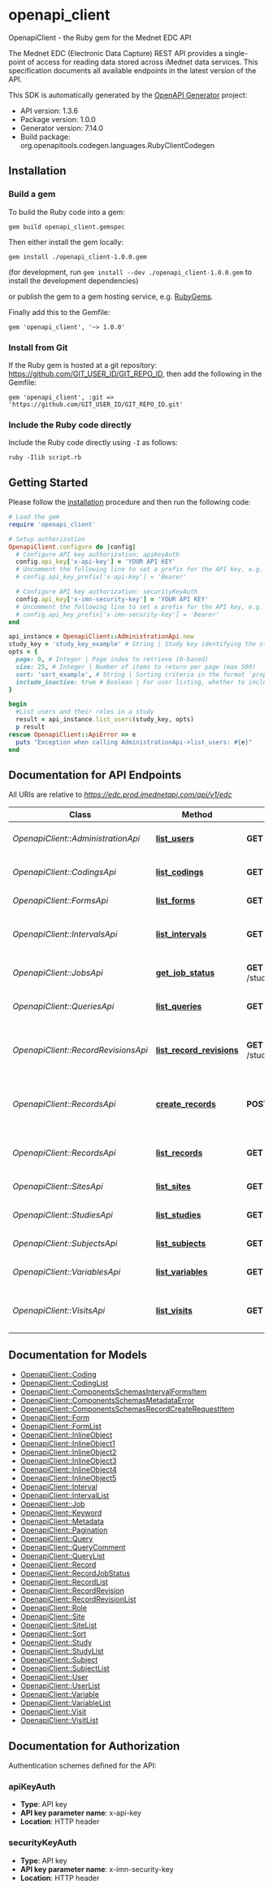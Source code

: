 # openapi_client

OpenapiClient - the Ruby gem for the Mednet EDC API

The Mednet EDC (Electronic Data Capture) REST API provides a single-point of access for reading data stored across iMednet data services.
This specification documents all available endpoints in the latest version of the API.


This SDK is automatically generated by the [OpenAPI Generator](https://openapi-generator.tech) project:

- API version: 1.3.6
- Package version: 1.0.0
- Generator version: 7.14.0
- Build package: org.openapitools.codegen.languages.RubyClientCodegen

## Installation

### Build a gem

To build the Ruby code into a gem:

```shell
gem build openapi_client.gemspec
```

Then either install the gem locally:

```shell
gem install ./openapi_client-1.0.0.gem
```

(for development, run `gem install --dev ./openapi_client-1.0.0.gem` to install the development dependencies)

or publish the gem to a gem hosting service, e.g. [RubyGems](https://rubygems.org/).

Finally add this to the Gemfile:

    gem 'openapi_client', '~> 1.0.0'

### Install from Git

If the Ruby gem is hosted at a git repository: https://github.com/GIT_USER_ID/GIT_REPO_ID, then add the following in the Gemfile:

    gem 'openapi_client', :git => 'https://github.com/GIT_USER_ID/GIT_REPO_ID.git'

### Include the Ruby code directly

Include the Ruby code directly using `-I` as follows:

```shell
ruby -Ilib script.rb
```

## Getting Started

Please follow the [installation](#installation) procedure and then run the following code:

```ruby
# Load the gem
require 'openapi_client'

# Setup authorization
OpenapiClient.configure do |config|
  # Configure API key authorization: apiKeyAuth
  config.api_key['x-api-key'] = 'YOUR API KEY'
  # Uncomment the following line to set a prefix for the API key, e.g. 'Bearer' (defaults to nil)
  # config.api_key_prefix['x-api-key'] = 'Bearer'

  # Configure API key authorization: securityKeyAuth
  config.api_key['x-imn-security-key'] = 'YOUR API KEY'
  # Uncomment the following line to set a prefix for the API key, e.g. 'Bearer' (defaults to nil)
  # config.api_key_prefix['x-imn-security-key'] = 'Bearer'
end

api_instance = OpenapiClient::AdministrationApi.new
study_key = 'study_key_example' # String | Study key identifying the study context for the request
opts = {
  page: 0, # Integer | Page index to retrieve (0-based)
  size: 25, # Integer | Number of items to return per page (max 500)
  sort: 'sort_example', # String | Sorting criteria in the format `property,ASC` or `property,DESC`. Can be repeated.
  include_inactive: true # Boolean | For user listing, whether to include inactive users
}

begin
  #List users and their roles in a study
  result = api_instance.list_users(study_key, opts)
  p result
rescue OpenapiClient::ApiError => e
  puts "Exception when calling AdministrationApi->list_users: #{e}"
end

```

## Documentation for API Endpoints

All URIs are relative to *https://edc.prod.imednetapi.com/api/v1/edc*

Class | Method | HTTP request | Description
------------ | ------------- | ------------- | -------------
*OpenapiClient::AdministrationApi* | [**list_users**](docs/AdministrationApi.md#list_users) | **GET** /studies/{studyKey}/users | List users and their roles in a study
*OpenapiClient::CodingsApi* | [**list_codings**](docs/CodingsApi.md#list_codings) | **GET** /studies/{studyKey}/codings | List coding activities in a study
*OpenapiClient::FormsApi* | [**list_forms**](docs/FormsApi.md#list_forms) | **GET** /studies/{studyKey}/forms | List forms in a study
*OpenapiClient::IntervalsApi* | [**list_intervals**](docs/IntervalsApi.md#list_intervals) | **GET** /studies/{studyKey}/intervals | List intervals (visit definitions) in a study
*OpenapiClient::JobsApi* | [**get_job_status**](docs/JobsApi.md#get_job_status) | **GET** /studies/{studyKey}/jobs/{batchId} | Retrieve job status by batch ID
*OpenapiClient::QueriesApi* | [**list_queries**](docs/QueriesApi.md#list_queries) | **GET** /studies/{studyKey}/queries | List data queries in a study
*OpenapiClient::RecordRevisionsApi* | [**list_record_revisions**](docs/RecordRevisionsApi.md#list_record_revisions) | **GET** /studies/{studyKey}/recordRevisions | List record revisions (audit trail entries) in a study
*OpenapiClient::RecordsApi* | [**create_records**](docs/RecordsApi.md#create_records) | **POST** /studies/{studyKey}/records | Add new record or update subject/record data
*OpenapiClient::RecordsApi* | [**list_records**](docs/RecordsApi.md#list_records) | **GET** /studies/{studyKey}/records | List records (eCRF instances) in a study
*OpenapiClient::SitesApi* | [**list_sites**](docs/SitesApi.md#list_sites) | **GET** /studies/{studyKey}/sites | List sites for a study
*OpenapiClient::StudiesApi* | [**list_studies**](docs/StudiesApi.md#list_studies) | **GET** /studies | List studies accessible by API key
*OpenapiClient::SubjectsApi* | [**list_subjects**](docs/SubjectsApi.md#list_subjects) | **GET** /studies/{studyKey}/subjects | List subjects in a study
*OpenapiClient::VariablesApi* | [**list_variables**](docs/VariablesApi.md#list_variables) | **GET** /studies/{studyKey}/variables | List variables (fields) in a study
*OpenapiClient::VisitsApi* | [**list_visits**](docs/VisitsApi.md#list_visits) | **GET** /studies/{studyKey}/visits | List visits (subject visit instances) in a study


## Documentation for Models

 - [OpenapiClient::Coding](docs/Coding.md)
 - [OpenapiClient::CodingList](docs/CodingList.md)
 - [OpenapiClient::ComponentsSchemasIntervalFormsItem](docs/ComponentsSchemasIntervalFormsItem.md)
 - [OpenapiClient::ComponentsSchemasMetadataError](docs/ComponentsSchemasMetadataError.md)
 - [OpenapiClient::ComponentsSchemasRecordCreateRequestItem](docs/ComponentsSchemasRecordCreateRequestItem.md)
 - [OpenapiClient::Form](docs/Form.md)
 - [OpenapiClient::FormList](docs/FormList.md)
 - [OpenapiClient::InlineObject](docs/InlineObject.md)
 - [OpenapiClient::InlineObject1](docs/InlineObject1.md)
 - [OpenapiClient::InlineObject2](docs/InlineObject2.md)
 - [OpenapiClient::InlineObject3](docs/InlineObject3.md)
 - [OpenapiClient::InlineObject4](docs/InlineObject4.md)
 - [OpenapiClient::InlineObject5](docs/InlineObject5.md)
 - [OpenapiClient::Interval](docs/Interval.md)
 - [OpenapiClient::IntervalList](docs/IntervalList.md)
 - [OpenapiClient::Job](docs/Job.md)
 - [OpenapiClient::Keyword](docs/Keyword.md)
 - [OpenapiClient::Metadata](docs/Metadata.md)
 - [OpenapiClient::Pagination](docs/Pagination.md)
 - [OpenapiClient::Query](docs/Query.md)
 - [OpenapiClient::QueryComment](docs/QueryComment.md)
 - [OpenapiClient::QueryList](docs/QueryList.md)
 - [OpenapiClient::Record](docs/Record.md)
 - [OpenapiClient::RecordJobStatus](docs/RecordJobStatus.md)
 - [OpenapiClient::RecordList](docs/RecordList.md)
 - [OpenapiClient::RecordRevision](docs/RecordRevision.md)
 - [OpenapiClient::RecordRevisionList](docs/RecordRevisionList.md)
 - [OpenapiClient::Role](docs/Role.md)
 - [OpenapiClient::Site](docs/Site.md)
 - [OpenapiClient::SiteList](docs/SiteList.md)
 - [OpenapiClient::Sort](docs/Sort.md)
 - [OpenapiClient::Study](docs/Study.md)
 - [OpenapiClient::StudyList](docs/StudyList.md)
 - [OpenapiClient::Subject](docs/Subject.md)
 - [OpenapiClient::SubjectList](docs/SubjectList.md)
 - [OpenapiClient::User](docs/User.md)
 - [OpenapiClient::UserList](docs/UserList.md)
 - [OpenapiClient::Variable](docs/Variable.md)
 - [OpenapiClient::VariableList](docs/VariableList.md)
 - [OpenapiClient::Visit](docs/Visit.md)
 - [OpenapiClient::VisitList](docs/VisitList.md)


## Documentation for Authorization


Authentication schemes defined for the API:
### apiKeyAuth


- **Type**: API key
- **API key parameter name**: x-api-key
- **Location**: HTTP header

### securityKeyAuth


- **Type**: API key
- **API key parameter name**: x-imn-security-key
- **Location**: HTTP header

